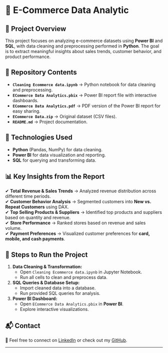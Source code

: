 # 🛒 E-Commerce Data Analytic

## 📌 Project Overview  
This project focuses on analyzing e-commerce datasets using **Power BI** and **SQL**, with data cleaning and preprocessing performed in **Python**. The goal is to extract meaningful insights about sales trends, customer behavior, and product performance.  

## 📂 Repository Contents  
- **`Cleaning Ecommerce data.ipynb`** → Python notebook for data cleaning and preprocessing.  
- **`ECommerce Data Analytics.pbix`** → Power BI report file with interactive dashboards.  
- **`ECommerce Data Analytics.pdf`** → PDF version of the Power BI report for easy sharing.  
- **`ECommerce Data.zip`** → Original dataset (CSV files).  
- **`README.md`** → Project documentation.  

## 🔧 Technologies Used  
- **Python** (Pandas, NumPy) for data cleaning.  
- **Power BI** for data visualization and reporting.  
- **SQL** for querying and transforming data.  

## 📊 Key Insights from the Report  
✔ **Total Revenue & Sales Trends** → Analyzed revenue distribution across different time periods.  
✔ **Customer Behavior Analysis** → Segmented customers into **New vs. Repeat Customers** using DAX.  
✔ **Top Selling Products & Suppliers** → Identified top products and suppliers based on quantity and revenue.  
✔ **Store Performance** → Ranked stores based on revenue and sales volume.  
✔ **Payment Preferences** → Visualized customer preferences for **card, mobile, and cash payments**.  

## 🚀 Steps to Run the Project  
1. **Data Cleaning & Transformation:**  
   - Open `Cleaning Ecommerce data.ipynb` in Jupyter Notebook.  
   - Run all cells to clean and preprocess data.  
2. **SQL Queries & Database Setup:**  
   - Import cleaned data into a database.  
   - Run provided SQL queries for analysis.  
3. **Power BI Dashboard:**  
   - Open `ECommerce Data Analytics.pbix` in **Power BI**.  
   - Explore interactive visualizations.  

## 📬 Contact  
📧 Feel free to connect on [LinkedIn](https://www.linkedin.com/in/trisha-pal-836866240/) or check out my [GitHub](https://github.com/trisha194).  

---
